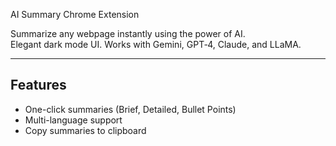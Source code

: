 AI Summary Chrome Extension

Summarize any webpage instantly using the power of AI.  
Elegant dark mode UI. Works with Gemini, GPT‑4, Claude, and LLaMA.

---

##  Features
-  One-click summaries (Brief, Detailed, Bullet Points)
-  Multi-language support
-  Copy summaries to clipboard
